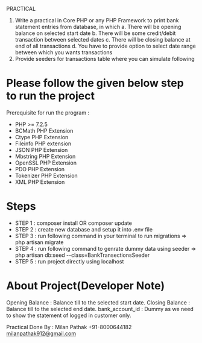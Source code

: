 PRACTICAL 
1. Write a practical in Core PHP or any PHP Framework to print bank statement entries  from database, in which 
a. There will be opening balance on selected start date 
b. There will be some credit/debit transaction between selected dates 
c. There will be closing balance at end of all transactions 
d. You have to provide option to select date range between which you wants  transactions 
2. Provide seeders for transactions table where you can simulate following

Please follow the given below step to run the project  
======================================
Prerequisite for run the program :

- PHP >= 7.2.5
- BCMath PHP Extension
- Ctype PHP Extension
- Fileinfo PHP extension
- JSON PHP Extension
- Mbstring PHP Extension
- OpenSSL PHP Extension
- PDO PHP Extension
- Tokenizer PHP Extension
- XML PHP Extension

Steps 
=========================

- STEP 1 : composer install OR composer update
- STEP 2 : create new database and setup it into .env file
- STEP 3 : run following command in your terminal to run migrations 
          => php artisan migrate
- STEP 4 : run following command to genrate dummy data using seeder 
          => php artisan db:seed --class=BankTransectionsSeeder
- STEP 5 : run project directly using localhost

About Project(Developer Note) 
============================

Opening Balance : Balance till to the selected start date. 
Closing Balance : Balance till to the selected end date.
bank_account_id : Dummy as we need to show the statement of logged in customer only.

Practical Done By :
Milan Pathak
+91-8000644182
milanpathak912@gmail.com
